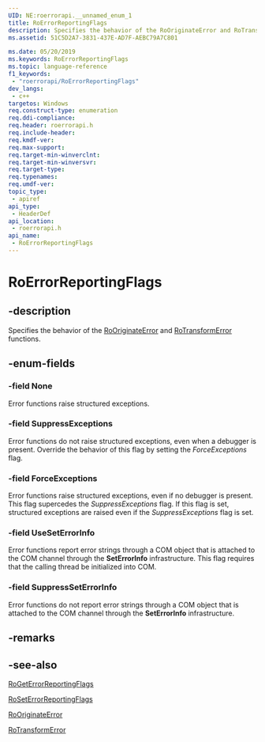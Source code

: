 ```yaml
---
UID: NE:roerrorapi.__unnamed_enum_1
title: RoErrorReportingFlags
description: Specifies the behavior of the RoOriginateError and RoTransformError functions.
ms.assetid: 51C5D2A7-3831-437E-AD7F-AEBC79A7C801

ms.date: 05/20/2019
ms.keywords: RoErrorReportingFlags
ms.topic: language-reference
f1_keywords: 
 - "roerrorapi/RoErrorReportingFlags"
dev_langs:
 - c++
targetos: Windows
req.construct-type: enumeration
req.ddi-compliance: 
req.header: roerrorapi.h
req.include-header: 
req.kmdf-ver: 
req.max-support: 
req.target-min-winverclnt: 
req.target-min-winversvr: 
req.target-type: 
req.typenames: 
req.umdf-ver: 
topic_type:
 - apiref
api_type:
 - HeaderDef
api_location:
 - roerrorapi.h
api_name:
 - RoErrorReportingFlags
---
```


# RoErrorReportingFlags

## -description

Specifies the behavior of the [RoOriginateError](nf-roerrorapi-rooriginateerror.md) and [RoTransformError](nf-roerrorapi-rotransformerror.md) functions.

## -enum-fields

### -field None

Error functions raise structured exceptions.

### -field SuppressExceptions

Error functions do not raise structured exceptions, even when a debugger is present.
Override the behavior of this flag by setting the *ForceExceptions* flag.

### -field ForceExceptions

Error functions raise structured exceptions, even if no debugger is present.
This flag supercedes the *SuppressExceptions* flag.
If this flag is set, structured exceptions are raised even if the *SuppressExceptions* flag is set.

### -field UseSetErrorInfo

Error functions report error strings through a COM object that is attached to the COM channel through the **SetErrorInfo** infrastructure.
This flag requires that the calling thread be initialized into COM.

### -field SuppressSetErrorInfo

Error functions do not report error strings through a COM object that is attached to the COM channel through the **SetErrorInfo** infrastructure.

## -remarks

## -see-also

[RoGetErrorReportingFlags](nf-roerrorapi-rogeterrorreportingflags.md)

[RoSetErrorReportingFlags](nf-roerrorapi-roseterrorreportingflags.md)

[RoOriginateError](nf-roerrorapi-rooriginateerror.md)

[RoTransformError](nf-roerrorapi-rotransformerror.md)
